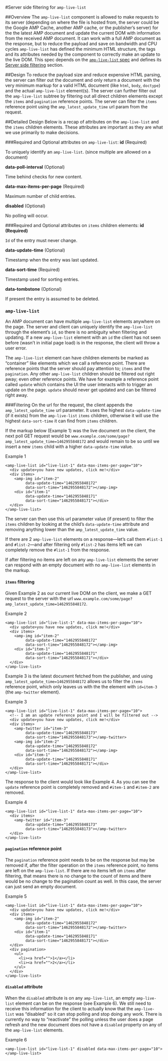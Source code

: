 #Server side filtering for `amp-live-list`

##Overview
The `amp-live-list` component is allowed to make requests to its server (depending on where the file is hosted from, the server could be the Google AMP Cache, another AMP cache, or the publisher’s server) for the the latest AMP document and update the current DOM with information from the received AMP document. It can work with a full AMP document as the response, but to reduce the payload and save on bandwidth and CPU cycles `amp-live-list` has defined the minimum HTML structure, the tags and its attributes needed by the component to correctly make an update to the live DOM. This spec depends on the [`amp-live-list` spec](https://github.com/ampproject/amphtml/blob/master/extensions/amp-live-list/amp-live-list.md) and defines its [Server side filtering](https://github.com/ampproject/amphtml/blob/master/extensions/amp-live-list/amp-live-list.md#server-side-filtering) section.

##Design
To reduce the payload size and reduce expensive HTML parsing, the server can filter out the document and only return a document with the very minimum markup for a valid HTML document (like `html`, `body`, `doctype`) and the actual `amp-live-list` element(s). The server can further filter out the `amp-live-list` subtree by filtering out all direct children elements except the `items` and `pagination` reference points. The server can filter the `items` reference point using the `amp_latest_update_time` url param from the request.

##Detailed Design
Below is a recap of attributes on the `amp-live-list` and the `items` children elements. These attributes are important as they are what we use primarily to make decisions.

###Required and Optional attributes on `amp-live-list`:
**id** (Required)

To uniquely identify an `amp-live-list`. (since multiple are allowed on a document)

**data-poll-interval** (Optional)

Time behind checks for new content.

**data-max-items-per-page** (Required)

Maximum number of child entries.

**disabled** (Optional)

No polling will occur.


###Required and Optional attributes on `items` children elements:
**id (Required)**

`Id` of the entry must never change.

**data-update-time** (Optional)

Timestamp when the entry was last updated.

**data-sort-time** (Required)

Timestamp used for sorting entries.

**data-tombstone** (Optional)

If present the entry is assumed to be deleted.


### `amp-live-list`
An AMP document can have multiple `amp-live-list` elements anywhere on the page. The server and client can uniquely identify the `amp-live-list` through the element’s `id`, so there is no ambiguity when filtering and updating. If a new `amp-live-list` element with an `id` the client has not seen before (wasn’t in initial page load) is in the response, the client will throw a user error.

The `amp-live-list` element can have children elements be marked as “container” like elements which we call a reference point. There are reference points that the server should pay attention to; `items` and the `pagination`. Any other `amp-live-list` children should be filtered out right away; even other reference points. We have for example a reference point called  `update` which contains the UI the user interacts with to trigger an update on the page. `update` should never get updated and can be filtered right away. 

###Filtering
On the url for the request, the client appends the `amp_latest_update_time` url parameter. It uses the highest `data-update-time` (if it exists) from the `amp-live-list` `items` children, otherwise it will use the highest `data-sort-time` it can find from `items` children.

If the markup below (Example 1) was the live document on the client, the next poll GET request would be `www.example.com/some/page?amp_latest_update_time=1462955848172` and would remain to be so until we insert a new `items` child with a higher `data-update-time` value.

Example 1
```
<amp-live-list id="live-list-1" data-max-items-per-page="10">
  <div update>you have new updates, click me!</div>
  <div items>
    <amp-img id="item-2"
         data-update-time="1462955848172"
         data-sort-time="1462955848172"></amp-img>
    <div id="item-1"
         data-update-time="1462955848171"
         data-sort-time="1462955848171"></div>
  </div>
</amp-live-list>
```

The server can then use this url parameter value (if present) to filter the `items` children by looking at the child’s `data-update-time` attribute and removing anything lower than the `amp_latest_update_time` value. 

If there are 2 `amp-live-list` elements on a response—let’s call them `#list-1` and `#list-2`—and after filtering only `#list-2` has items left we can completely remove the `#list-1` from the response.

If after filtering no items are left on any `amp-live-list` elements the server can respond with an empty document with no `amp-live-list` elements in the markup.

#### `items` filtering
Given Example 2 as our current live DOM on the client, we make a GET request to the server with the url `www.example.com/some/page?amp_latest_update_time=1462955848172`.

Example 2
```
<amp-live-list id="live-list-1" data-max-items-per-page="10">
  <div update>you have new updates, click me!</div>
  <div items>
    <amp-img id="item-2"
         data-update-time="1462955848172"
         data-sort-time="1462955848172"></amp-img>
    <div id="item-1"
         data-update-time="1462955848171"
         data-sort-time="1462955848171"></div>
  </div>
</amp-live-list>
```

Example 3 is the latest document fetched from the publisher, and using `amp_latest_update_time=1462955848172` allows us to filter the `items` reference point,  which only leaves us with the the element with `id=item-3` (the `amp-twitter` element).

Example 3
```
<amp-live-list id="live-list-1" data-max-items-per-page="10">
  <!-- I am an update reference point and I will be filtered out -->
  <div update>you have new updates, click me!</div>
  <div items>
    <amp-twitter id="item-3"
         data-update-time="1462955848173"
         data-sort-time="1462955848173"></amp-twitter>
    <amp-img id="item-2"
         data-update-time="1462955848172"
         data-sort-time="1462955848172"></amp-img>
    <div id="item-1"
         data-update-time="1462955848171"
         data-sort-time="1462955848171"></div>
  </div>
</amp-live-list>
```

The response to the client would look like Example 4. As you can see the `update` reference point is completely removed and `#item-1` and `#item-2` are removed.

Example 4
```
<amp-live-list id="live-list-1" data-max-items-per-page="10">
  <div items>
    <amp-twitter id="item-3"
         data-update-time="1462955848173"
         data-sort-time="1462955848173"></amp-twitter>
  </div>
</amp-live-list>
```

#### `pagination` reference point
The `pagination` reference point needs to be on the response but may be removed if, after the filter operation on the `items` reference point, no items are left on the `amp-live-list`. If there are no items left on `items` after filtering, that means there is no change to the count of items and there would be no change to the pagination count as well. In this case, the server can just send an empty document.



Example 5
```
<amp-live-list id="live-list-1" data-max-items-per-page="10">
  <div update>you have new updates, click me!</div>
  <div items>
    <amp-img id="item-2"
         data-update-time="1462955848172"
         data-sort-time="1462955848172"></amp-twitter>
    <div id="item-1"
         data-update-time="1462955848171"
         data-sort-time="1462955848171"></div>
  </div>
  <div pagination>
    <ul>
      <li><a href="">1</a></li>
      <li><a href="">2</a></li>
    </ul>
  </div> 
</amp-live-list>
```


#### `disabled` attribute 
When the `disabled` attribute is on any `amp-live-list`, an empty `amp-live-list` element can be on the response (see Example 6). We still need to receive this information for the client to actually know that the `amp-live-list` was “disabled” so it can stop polling and stop doing any work. There is currently no way to “reactivate” the polling unless the user does a page refresh and the new document does not have a `disabled` property on any of the `amp-live-list` elements.

Example 6
```
<amp-live-list id="live-list-1" disabled data-max-items-per-page="10">
</amp-live-list>
```


